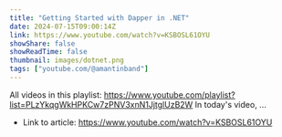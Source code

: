 ```yaml
---
title: "Getting Started with Dapper in .NET"
date: 2024-07-15T09:00:14Z
link: https://www.youtube.com/watch?v=KSBOSL61OYU
showShare: false
showReadTime: false
thumbnail: images/dotnet.png
tags: ["youtube.com/@amantinband"]
---
```

All videos in this playlist: https://www.youtube.com/playlist?list=PLzYkqgWkHPKCw7zPNV3xnN1JjtglUzB2W In today's video, ...

- Link to article: https://www.youtube.com/watch?v=KSBOSL61OYU